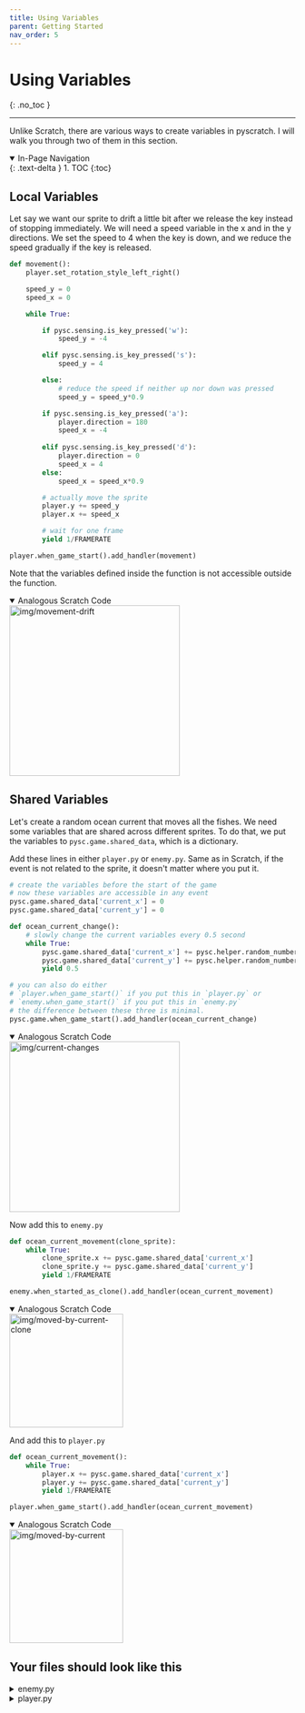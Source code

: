 ```yaml
---
title: Using Variables
parent: Getting Started
nav_order: 5
---
```

# Using Variables
{: .no_toc }

---
Unlike Scratch, there are various ways to create variables in pyscratch. I will walk you through two of them in this section. 

<details open markdown="block">
  <summary>
    In-Page Navigation
  </summary>
  {: .text-delta }
1. TOC
{:toc}
</details>

## Local Variables
Let say we want our sprite to drift a little bit after we release the key instead of stopping immediately. We will need a speed variable in the x and in the y directions. We set the speed to 4 when the key is down, and we reduce the speed gradually if the key is released. 

```python 
def movement():
    player.set_rotation_style_left_right()

    speed_y = 0
    speed_x = 0

    while True:

        if pysc.sensing.is_key_pressed('w'):
            speed_y = -4

        elif pysc.sensing.is_key_pressed('s'):
            speed_y = 4

        else:
            # reduce the speed if neither up nor down was pressed
            speed_y = speed_y*0.9

        if pysc.sensing.is_key_pressed('a'):
            player.direction = 180
            speed_x = -4
            
        elif pysc.sensing.is_key_pressed('d'):
            player.direction = 0
            speed_x = 4
        else:
            speed_x = speed_x*0.9

        # actually move the sprite
        player.y += speed_y
        player.x += speed_x

        # wait for one frame
        yield 1/FRAMERATE 

player.when_game_start().add_handler(movement)

```
Note that the variables defined inside the function is not accessible outside the function. 

<details open markdown="block">
  <summary>
    Analogous Scratch Code
  </summary>
  <img src="img/movement-drift.png" alt="img/movement-drift" width="300"/>
</details>


## Shared Variables
Let's create a random ocean current that moves all the fishes. We need some variables that are shared across different sprites. To do that, we put the variables to `pysc.game.shared_data`, which is a dictionary. 

Add these lines in either `player.py` or `enemy.py`. Same as in Scratch, if the event is not related to the sprite, it doesn't matter where you put it. 

```python
# create the variables before the start of the game
# now these variables are accessible in any event
pysc.game.shared_data['current_x'] = 0
pysc.game.shared_data['current_y'] = 0

def ocean_current_change():
    # slowly change the current variables every 0.5 second
    while True:
        pysc.game.shared_data['current_x'] += pysc.helper.random_number(-0.1, 0.1)
        pysc.game.shared_data['current_y'] += pysc.helper.random_number(-0.1, 0.1)
        yield 0.5

# you can also do either 
# `player.when_game_start()` if you put this in `player.py` or
# `enemy.when_game_start()` if you put this in `enemy.py`
# the difference between these three is minimal.
pysc.game.when_game_start().add_handler(ocean_current_change)
```
<details open markdown="block">
  <summary>
    Analogous Scratch Code
  </summary>
  <img src="img/current-changes.png" alt="img/current-changes" width="300"/>
</details>




Now add this to `enemy.py`
```python
def ocean_current_movement(clone_sprite):
    while True:
        clone_sprite.x += pysc.game.shared_data['current_x'] 
        clone_sprite.y += pysc.game.shared_data['current_y'] 
        yield 1/FRAMERATE

enemy.when_started_as_clone().add_handler(ocean_current_movement)
```
<details open markdown="block">
  <summary>
    Analogous Scratch Code
  </summary>
  <img src="img/moved-by-current-clone.png" alt="img/moved-by-current-clone" width="200"/>
</details>



And add this to `player.py`

```python
def ocean_current_movement():
    while True:
        player.x += pysc.game.shared_data['current_x'] 
        player.y += pysc.game.shared_data['current_y'] 
        yield 1/FRAMERATE

player.when_game_start().add_handler(ocean_current_movement)

```
<details open markdown="block">
  <summary>
    Analogous Scratch Code
  </summary>
  <img src="img/moved-by-current.png" alt="img/moved-by-current" width="200"/>
</details>



## Your files should look like this

<details markdown="block">
  <summary>
    enemy.py
  </summary>

```python
import pyscratch as pysc
from settings import *

# create the parent sprite
enemy = pysc.create_single_costume_sprite("assets/other_fishes.png")

## event: when game start -> create the clone
def clone_every_2_sec():
    while True:
        enemy.clone_myself() 
        yield 2

enemy.when_game_start().add_handler(create_enemy)

## event: when started as clone -> movement
def clone_movement(clone_sprite):

    clone_sprite.y = pysc.helper.random_number(0, SCREEN_HEIGHT)
    clone_sprite.x = 0

    size = pysc.helper.random_number(0.8, 1.2)
    clone_sprite.set_scale(size)
    
    while True:
        clone_sprite.move_indir(3)

        yield 1/FRAMERATE

enemy.when_started_as_clone().add_handler(clone_movement)

## event: when started as clone -> movement by current
def ocean_current_movement(clone_sprite):
    while True:
        clone_sprite.x += pysc.game.shared_data['current_x'] 
        clone_sprite.y += pysc.game.shared_data['current_y'] 
        yield 1/FRAMERATE

enemy.when_started_as_clone().add_handler(ocean_current_movement)
```
</details>


<details markdown="block">
  <summary>
    player.py
  </summary>

```python
import pyscratch as pysc
from settings import *

player = pysc.create_single_costume_sprite("assets/player.png")
player.set_draggable(True) # optional: make the sprite draggable

# event: when game started -> movement 
def movement():
    player.set_rotation_style_left_right()

    speed_y = 0
    speed_x = 0

    while True:

        if pysc.sensing.is_key_pressed('w'):
            speed_y = -4

        elif pysc.sensing.is_key_pressed('s'):
            speed_y = 4

        else:
            # reduce the speed if neither up nor down was pressed
            speed_y = speed_y*0.9

        if pysc.sensing.is_key_pressed('a'):
            player.direction = 180
            speed_x = -4
            
        elif pysc.sensing.is_key_pressed('d'):
            player.direction = 0
            speed_x = 4
        else:
            speed_x = speed_x*0.9

        # actually move the sprite
        player.y += speed_y
        player.x += speed_x

        # wait for one frame
        yield 1/FRAMERATE 

player.when_game_start().add_handler(movement)


def ocean_current_movement():
    while True:
        player.x += pysc.game.shared_data['current_x'] 
        player.y += pysc.game.shared_data['current_y'] 
        yield 1/FRAMERATE

player.when_game_start().add_handler(ocean_current_movement)
```
</details>

